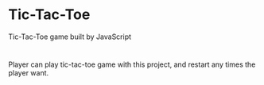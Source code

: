 # Tic-Tac-Toe
Tic-Tac-Toe game built by JavaScript

#
Player can play tic-tac-toe game with this project, and restart any times the player want.
